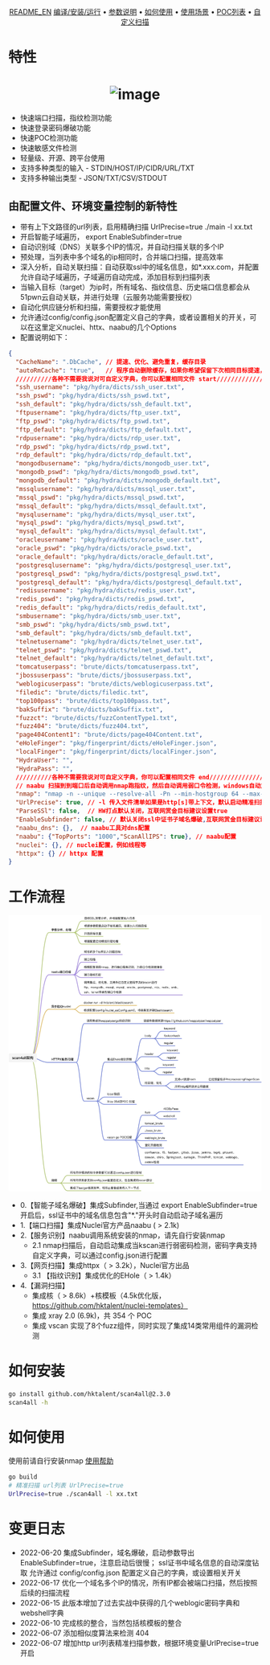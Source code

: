 <p align="center">
   <a href="/README_EN.md">README_EN</a>
   <a href="/static/Installation.md">编译/安装/运行</a> •
   <a href="/static/usage.md">参数说明</a> •
   <a href="/static/running.md">如何使用</a> •
   <a href="/static/scenario.md">使用场景</a> •
   <a href="/static/pocs.md">POC列表</a> •
   <a href="/static/development.md">自定义扫描</a>
</p>

# 特性

<h1 align="center">
<img width="969" alt="image" src="https://user-images.githubusercontent.com/18223385/175768143-8254f7c8-f253-4826-b247-578b5eca8a27.png">
</h1>

- 快速端口扫描，指纹检测功能
- 快速登录密码爆破功能
- 快速POC检测功能
- 快速敏感文件检测
- 轻量级、开源、跨平台使用
- 支持多种类型的输入 - STDIN/HOST/IP/CIDR/URL/TXT
- 支持多种输出类型 - JSON/TXT/CSV/STDOUT

## 由配置文件、环境变量控制的新特性
- 带有上下文路径的url列表，启用精确扫描 UrlPrecise=true ./main -l xx.txt
- 开启智能子域遍历， export EnableSubfinder=true
- 自动识别域（DNS）关联多个IP的情况，并自动扫描关联的多个IP
- 预处理，当列表中多个域名的ip相同时，合并端口扫描，提高效率
- 深入分析，自动关联扫描：自动获取ssl中的域名信息，如*.xxx.com，并配置允许自动子域遍历，子域遍历自动完成，添加目标到扫描列表
- 当输入目标（target）为ip时，所有域名、指纹信息、历史端口信息都会从51pwn云自动关联，并进行处理（云服务功能需要授权）
- 自动化供应链分析和扫描，需要授权才能使用
- 允许通过config/config.json配置定义自己的字典，或者设置相关的开关，可以在这里定义nuclei、httx、naabu的几个Options
- 配置说明如下：
```json
{
  "CacheName": ".DbCache", // 提速、优化、避免重复，缓存目录
  "autoRmCache": "true",   // 程序自动删除缓存，如果你希望保留下次相同目标提速，可以保留
  //////////各种不需要我说对可自定义字典，你可以配置相同文件 start///////////////
  "ssh_username": "pkg/hydra/dicts/ssh_user.txt",
  "ssh_pswd": "pkg/hydra/dicts/ssh_pswd.txt",
  "ssh_default": "pkg/hydra/dicts/ssh_default.txt",
  "ftpusername": "pkg/hydra/dicts/ftp_user.txt",
  "ftp_pswd": "pkg/hydra/dicts/ftp_pswd.txt",
  "ftp_default": "pkg/hydra/dicts/ftp_default.txt",
  "rdpusername": "pkg/hydra/dicts/rdp_user.txt",
  "rdp_pswd": "pkg/hydra/dicts/rdp_pswd.txt",
  "rdp_default": "pkg/hydra/dicts/rdp_default.txt",
  "mongodbusername": "pkg/hydra/dicts/mongodb_user.txt",
  "mongodb_pswd": "pkg/hydra/dicts/mongodb_pswd.txt",
  "mongodb_default": "pkg/hydra/dicts/mongodb_default.txt",
  "mssqlusername": "pkg/hydra/dicts/mssql_user.txt",
  "mssql_pswd": "pkg/hydra/dicts/mssql_pswd.txt",
  "mssql_default": "pkg/hydra/dicts/mssql_default.txt",
  "mysqlusername": "pkg/hydra/dicts/mysql_user.txt",
  "mysql_pswd": "pkg/hydra/dicts/mysql_pswd.txt",
  "mysql_default": "pkg/hydra/dicts/mysql_default.txt",
  "oracleusername": "pkg/hydra/dicts/oracle_user.txt",
  "oracle_pswd": "pkg/hydra/dicts/oracle_pswd.txt",
  "oracle_default": "pkg/hydra/dicts/oracle_default.txt",
  "postgresqlusername": "pkg/hydra/dicts/postgresql_user.txt",
  "postgresql_pswd": "pkg/hydra/dicts/postgresql_pswd.txt",
  "postgresql_default": "pkg/hydra/dicts/postgresql_default.txt",
  "redisusername": "pkg/hydra/dicts/redis_user.txt",
  "redis_pswd": "pkg/hydra/dicts/redis_pswd.txt",
  "redis_default": "pkg/hydra/dicts/redis_default.txt",
  "smbusername": "pkg/hydra/dicts/smb_user.txt",
  "smb_pswd": "pkg/hydra/dicts/smb_pswd.txt",
  "smb_default": "pkg/hydra/dicts/smb_default.txt",
  "telnetusername": "pkg/hydra/dicts/telnet_user.txt",
  "telnet_pswd": "pkg/hydra/dicts/telnet_pswd.txt",
  "telnet_default": "pkg/hydra/dicts/telnet_default.txt",
  "tomcatuserpass": "brute/dicts/tomcatuserpass.txt",
  "jbossuserpass": "brute/dicts/jbossuserpass.txt",
  "weblogicuserpass": "brute/dicts/weblogicuserpass.txt",
  "filedic": "brute/dicts/filedic.txt",
  "top100pass": "brute/dicts/top100pass.txt",
  "bakSuffix": "brute/dicts/bakSuffix.txt",
  "fuzzct": "brute/dicts/fuzzContentType1.txt",
  "fuzz404": "brute/dicts/fuzz404.txt",
  "page404Content1": "brute/dicts/page404Content.txt",
  "eHoleFinger": "pkg/fingerprint/dicts/eHoleFinger.json",
  "localFinger": "pkg/fingerprint/dicts/localFinger.json",
  "HydraUser": "",
  "HydraPass": "",
  //////////各种不需要我说对可自定义字典，你可以配置相同文件 end///////////////
  // naabu 扫描到到端口后自动调用nmap跑指纹，然后自动调用弱口令检测，windows自动加.exe你不需要关注
  "nmap": "nmap -n --unique --resolve-all -Pn --min-hostgroup 64 --max-retries 0 --host-timeout 10m --script-timeout 3m -oX {filename} --version-intensity 9 --min-rate 10000 -T4",
  "UrlPrecise": true, // -l 传入文件清单如果是http[s]带上下文，默认启动精准扫描
  "ParseSSl": false,  // HW打点默认关闭，互联网赏金目标建议设置true
  "EnableSubfinder": false, // 默认关闭ssl中证书子域名爆破,互联网赏金目标建议设置true
  "naabu_dns": {},  // naabu工具对dns配置
  "naabu": {"TopPorts": "1000","ScanAllIPS": true}, // naabu配置
  "nuclei": {}, // nuclei配置，例如线程等
  "httpx": {} // httpx 配置
}
```

# 工作流程

<img src="static/workflow.jpg">

- 0.【智能子域名爆破】集成Subfinder,当通过 export EnableSubfinder=true 开启后，ssl证书中的域名信息包含"*."开头时自动启动子域名遍历
- 1.【端口扫描】集成Nuclei官方产品naabu ( > 2.1k)
- 2.【服务识别】naabu调用系统安装的nmap，请先自行安装nmap
  * 2.1 nmap扫描后，自动启动集成当kscan进行弱密码检测，密码字典支持自定义字典，可以通过config.json进行配置
- 3.【网页扫描】集成httpx（ > 3.2k），Nuclei官方出品
  * 3.1 【指纹识别】集成优化的EHole（ > 1.4k）
- 4.【漏洞扫描】
  * 集成核（ > 8.6k）+核模板（4.5k优化版，https://github.com/hktalent/nuclei-templates）
  * 集成 xray 2.0 (6.9k)，共 354 个 POC
  * 集成 vscan 实现了8个fuzz组件，同时实现了集成14类常用组件的漏洞检测

# 如何安装
```bash
go install github.com/hktalent/scan4all@2.3.0
scan4all -h
```
# 如何使用
使用前请自行安装nmap
<a href=https://github.com/hktalent/scan4all/discussions>使用帮助</a>
```bash
go build
# 精准扫描 url列表 UrlPrecise=true
UrlPrecise=true ./scan4all -l xx.txt
```

# 变更日志
- 2022-06-20 集成Subfinder，域名爆破，启动参数导出EnableSubfinder=true，注意启动后很慢； ssl证书中域名信息的自动深度钻取
  允许通过 config/config.json 配置定义自己的字典，或设置相关开关
- 2022-06-17 优化一个域名多个IP的情况，所有IP都会被端口扫描，然后按照后续的扫描流程
- 2022-06-15 此版本增加了过去实战中获得的几个weblogic密码字典和webshell字典
- 2022-06-10 完成核的整合，当然包括核模板的整合
- 2022-06-07 添加相似度算法来检测 404
- 2022-06-07 增加http url列表精准扫描参数，根据环境变量UrlPrecise=true开启

